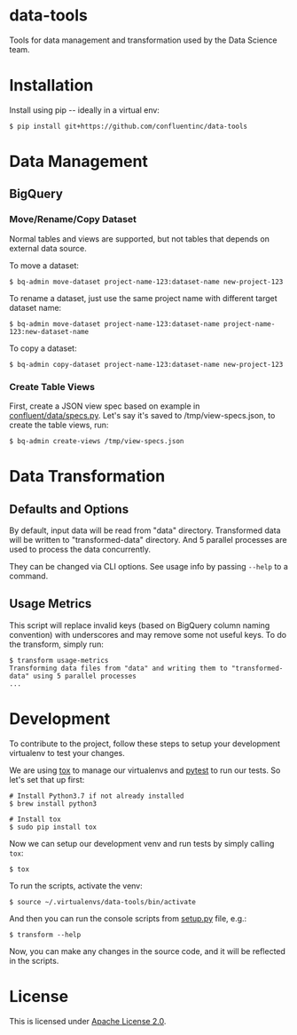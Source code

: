 # data-tools

Tools for data management and transformation used by the Data Science team.

# Installation

Install using pip -- ideally in a virtual env:

    $ pip install git+https://github.com/confluentinc/data-tools

# Data Management

## BigQuery

### Move/Rename/Copy Dataset

Normal tables and views are supported, but not tables that depends on external data source.

To move a dataset:

    $ bq-admin move-dataset project-name-123:dataset-name new-project-123

To rename a dataset, just use the same project name with different target dataset name:

    $ bq-admin move-dataset project-name-123:dataset-name project-name-123:new-dataset-name

To copy a dataset:

    $ bq-admin copy-dataset project-name-123:dataset-name new-project-123

### Create Table Views

First, create a JSON view spec based on example in [confluent/data/specs.py](confluent/data/specs.py). Let's say it's
saved to /tmp/view-specs.json, to create the table views, run:

    $ bq-admin create-views /tmp/view-specs.json

# Data Transformation

## Defaults and Options

By default, input data will be read from "data" directory. Transformed data will be written to "transformed-data"
directory. And 5 parallel processes are used to process the data concurrently.

They can be changed via CLI options. See usage info by passing `--help` to a command.

## Usage Metrics

This script will replace invalid keys (based on BigQuery column naming convention) with underscores and may remove some
not useful keys.  To do the transform, simply run:

    $ transform usage-metrics
    Transforming data files from "data" and writing them to "transformed-data" using 5 parallel processes
    ...

# Development

To contribute to the project, follow these steps to setup your development virtualenv to test your changes.

We are using [tox](https://tox.readthedocs.io/en/latest/) to manage our virtualenvs and
[pytest](https://docs.pytest.org/en/latest/) to run our tests. So let's set that up first:

    # Install Python3.7 if not already installed
    $ brew install python3

    # Install tox
    $ sudo pip install tox

Now we can setup our development venv and run tests by simply calling `tox`:

    $ tox

To run the scripts, activate the venv:

    $ source ~/.virtualenvs/data-tools/bin/activate

And then you can run the console scripts from [setup.py](setup.py) file, e.g.:

    $ transform --help

Now, you can make any changes in the source code, and it will be reflected in the scripts.

# License

This is licensed under [Apache License 2.0](LICENSE).
